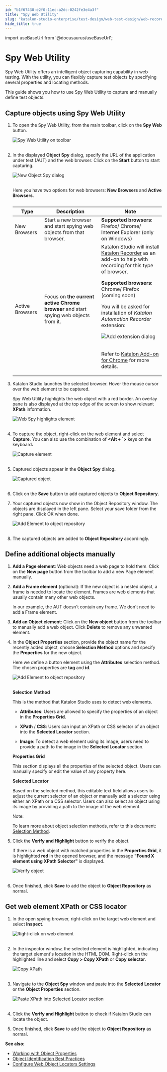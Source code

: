 ```yaml
---
id: "b1f67430-e2f0-11ec-a2dc-0242fe3e4a3f"
title: "Spy Web Utility"
slug: "katalon-studio-enterprise/test-design/web-test-design/web-record-and-spy-utilities/spy-web-utility"
hide_title: true
---
```

import useBaseUrl from '@docusaurus/useBaseUrl';

    

# <a id="id" class="anchor_top_offset"/><a id="ariaid-title1" class="anchor_top_offset"/>Spy Web Utility

    
      
<p xmlns="http://www.w3.org/1999/xhtml" className="p">Spy Web Utility offers an intelligent object capturing   capability in web testing. With the utility, you can flexibly   capture test objects by specifying several properties and locating   methods.</p> 
      
<p xmlns="http://www.w3.org/1999/xhtml" className="p">This guide shows you how to use Spy Web Utility to capture and   manually define test objects.</p> 
    
  

## <a id="id_1" class="anchor_top_offset"/>Capture objects using Spy Web Utility

<ol xmlns="http://www.w3.org/1999/xhtml" className="ol"><li className="li">     <p className="p">To open the Spy Web Utility, from the main toolbar, click on the <strong className="ph b">Spy Web</strong> button.</p>     <p className="p"> <img className="image" src={useBaseUrl("https://github.com/katalon-studio/docs-images/raw/master/katalon-studio/docs/spy-web-utility/KS-Spy-Web-Utility-toolbar.png")} width={500} alt="Spy Web Utility on toolbar" /><br /><br />     </p>   </li><li className="li">     <p className="p">In the displayed <strong className="ph b">Object Spy</strong> dialog, specify the URL of the application under test (AUT) and the web browser. Click on the <strong className="ph b">Start</strong> button to start capturing.</p>     <p className="p"> <img className="image" src={useBaseUrl("https://github.com/katalon-studio/docs-images/raw/master/katalon-studio/docs/spy-web-utility/KS-Object-Spy-dialog.png")} width={500} alt="New Object Spy dialog" /><br /><br />     </p>     <p className="p">Here you have two options for web browsers: <strong className="ph b">New Browsers</strong> and <strong className="ph b">Active Browsers</strong>.</p>     <table className="table"><caption /><colgroup><col /><col /><col /></colgroup><thead className="thead"><tr className><th className="entry anchor_top_offset" id="id_1__entry__1">Type</th><th className="entry anchor_top_offset" id="id_1__entry__2">Description</th><th className="entry anchor_top_offset" id="id_1__entry__3">Note</th></tr></thead><tbody className="tbody"><tr className><td className="entry" headers="id_1__entry__1 id_1__entry__2 id_1__entry__3 ">New Browsers</td><td className="entry" headers="id_1__entry__1 id_1__entry__2 id_1__entry__3 ">Start a new browser and start spying web objects from that browser.</td><td className="entry" headers="id_1__entry__1 id_1__entry__2 id_1__entry__3 "><strong className="ph b">Supported browsers:</strong> Firefox/ Chrome/ Internet Explorer (only on Windows)</td></tr><tr className><td className="entry" headers="id_1__entry__1 id_1__entry__2 id_1__entry__3 ">Active Browsers</td><td className="entry" headers="id_1__entry__1 id_1__entry__2 id_1__entry__3 ">Focus on <strong className="ph b">the current active Chrome browser</strong> and start spying web objects from it.</td><td className="entry" headers="id_1__entry__1 id_1__entry__2 id_1__entry__3 ">Katalon Studio will install <a className="xref j-external-link" href="https://chrome.google.com/webstore/detail/katalon-recorder-selenium/ljdobmomdgdljniojadhoplhkpialdid" target="_blank">Katalon Recorder</a> as an add-on to help with recording for this type of browser.<p className="p"><strong className="ph b">Supported browsers:</strong> Chrome/ Firefox (coming soon) </p><p className="p">You will be asked for installation of <em className="ph i">Katalon Automation Recorder</em> extension:</p><p className="p"> <img className="image" src={useBaseUrl("https://github.com/katalon-studio/docs-images/raw/master/katalon-studio/docs/spy-web-utility/KS-Object-Spy-Active-browsers-extension.png")} alt="Add extension dialog" /><br /><br />             </p><p className="p">Refer to <a className="xref" href="/docs/katalon-studio-enterprise/test-design/web-test-design/web-record-and-spy-utilities/record-web-utility">Katalon Add-on for Chrome</a> for more details.</p>           </td></tr></tbody></table>   </li><li className="li">     <p className="p">Katalon Studio launches the selected browser. Hover the mouse cursor over the web element to be captured.</p>     <p className="p">Spy Web Utility highlights the web object with a red border. An overlay pane is also displayed at the top edge of the screen to show relevant <strong className="ph b">XPath</strong> information.</p>     <p className="p"> <img className="image" src={useBaseUrl("https://github.com/katalon-studio/docs-images/raw/master/katalon-studio/docs/spy-web-utility/KS-Web-Spy-highlighted-element.png")} width={700} alt="Web Spy highlights element" /><br /><br />     </p>   </li><li className="li">     <p className="p">To capture the object, right-click on the web element and select <strong className="ph b">Capture</strong>. You can also use the combination of <strong className="ph b">&lt;Alt + `&gt;</strong> keys on the keyboard<strong className="ph b">.</strong></p>     <p className="p"> <img className="image" src={useBaseUrl("https://github.com/katalon-studio/docs-images/raw/master/katalon-studio/docs/spy-web-utility/KS-Web-Spy-Capture-Object.png")} width={700} alt="Capture element" /><br /><br />     </p>   </li><li className="li">     <p className="p"> Captured objects appear in the <strong className="ph b">Object Spy</strong> dialog<strong className="ph b">.</strong>     </p>     <p className="p"> <img className="image" src={useBaseUrl("https://github.com/katalon-studio/docs-images/raw/master/katalon-studio/docs/spy-web-utility/KS-Object-Spy-captured-object.png")} width={500} alt="Captured object" /><br /><br />     </p>   </li><li className="li">     <p className="p">Click on the <strong className="ph b">Save</strong> button to add captured objects to <strong className="ph b">Object Repository</strong>.</p>   </li><li className="li">     <p className="p">Your captured objects now show in the Object Repository window. The objects are displayed in the left pane. Select your save folder from the right pane. Click OK when done.</p>     <p className="p"> <img className="image" src={useBaseUrl("https://github.com/katalon-studio/docs-images/raw/master/katalon-studio/docs/spy-web-utility/KS-Add-element-to-object-repository.png")} width={650} alt="Add Element to object repository" /><br /><br />     </p>   </li><li className="li">     <p className="p">The captured objects are added to <strong className="ph b">Object Repository</strong> accordingly.</p>   </li></ol> 

## <a id="id_2" class="anchor_top_offset"/>Define additional objects manually

<ol xmlns="http://www.w3.org/1999/xhtml" className="ol"><li className="li">     <p className="p">       <strong className="ph b">Add a Page element</strong>: Web objects need a web page       to hold them. Click on the <strong className="ph b">New page</strong> button from       the toolbar to add a new Page element manually.</p>   </li><li className="li">     <p className="p">       <strong className="ph b">Add a Frame element</strong> (optional): If the new       object is a nested object, a frame is needed to locate the element.       Frames are web elements that usually contain many other web       objects.</p>     <p className="p">In our example, the AUT doesn't contain any frame. We don't need       to add a Frame element.</p>   </li><li className="li">     <p className="p">       <strong className="ph b">Add an Object element</strong>: Click on the <strong className="ph b">New         object</strong> button from the toolbar to manually add a web       object. Click <strong className="ph b">Delete</strong> to remove any unwanted       element.</p>   </li><li className="li">     <p className="p">In the <strong className="ph b">Object Properties</strong> section, provide the       object name for the recently added object, choose <strong className="ph b">Selection         Method</strong> options and specify the <strong className="ph b">Properties</strong>       for the new object.</p>     <p className="p">Here we define a button element using the       <strong className="ph b">Attributes</strong> selection method. The chosen properties       are <strong className="ph b">tag</strong> and <strong className="ph b">id</strong>.</p>     <p className="p">       <img className="image" src={useBaseUrl("https://github.com/katalon-studio/docs-images/raw/master/katalon-studio/docs/spy-web-utility/KS-Object-Spy-new-object.png")} width={500} alt="Add Element to object repository" /><br /><br />     </p>     <p className="p">       <strong className="ph b">Selection Method</strong>     </p>     <p className="p">This is the method that Katalon Studio uses to detect web       elements.</p>     <ul className="ul"><li className="li">         <p className="p">           <strong className="ph b">Attributes</strong>: Users are allowed to specify the           properties of an object in the <strong className="ph b">Properties             Grid</strong>.</p>       </li><li className="li">         <p className="p">           <strong className="ph b">XPath</strong> / <strong className="ph b">CSS</strong>: Users can input           an XPath or CSS selector of an object into the <strong className="ph b">Selected             Locator</strong> section.</p>       </li><li className="li">         <p className="p">           <strong className="ph b">Image</strong>: To detect a web element using its image,           users need to provide a path to the image in the <strong className="ph b">Selected             Locator</strong> section.</p>       </li></ul>     <p className="p">       <strong className="ph b">Properties Grid</strong>     </p>     <p className="p">This section displays all the properties of the selected object.       Users can manually specify or edit the value of any property       here.</p>     <p className="p">       <strong className="ph b">Selected Locator</strong>     </p>     <p className="p">Based on the selected method, this editable text field allows       users to adjust the current selector of an object or manually add a       selector using either an XPath or a CSS selector. Users can also       select an object using its image by providing a path to the image       of the web element.</p>     <div className="note note note_note"><span className="note__title">Note:</span>        <p className="p">To learn more about object selection methods, refer to this         document: <a className="xref" href="/docs/katalon-studio-enterprise/test-design/web-test-design/web-test-objects/manage-web-test-objects">Selection           Method</a>.</p>     </div>   </li><li className="li">     <p className="p">Click the <strong className="ph b">Verify and Highlight</strong> button to verify       the object.</p>     <p className="p">If there is a web object with matched properties in the       <strong className="ph b">Properties Grid</strong>, it is highlighted       <strong className="ph b">red</strong> in the opened browser, and the message       <strong className="ph b">"Found X element using XPath Selector"</strong> is       displayed.</p>     <p className="p">       <img className="image" src={useBaseUrl("https://github.com/katalon-studio/docs-images/raw/master/katalon-studio/docs/spy-web-utility/KS-Object-Spy-verify-object.png")} width={700} alt="Verify object" /><br /><br />     </p>   </li><li className="li">     <p className="p">Once finished, click <strong className="ph b">Save</strong> to add the object to       <strong className="ph b">Object Repository</strong> as normal.</p>   </li></ol> 

## <a id="id_3" class="anchor_top_offset"/>Get web element XPath or CSS locator

<ol xmlns="http://www.w3.org/1999/xhtml" className="ol"><li className="li">     <p className="p">In the open spying browser, right-click on the target web       element and select <strong className="ph b">Inspect</strong>.</p>     <p className="p">       <img className="image" src={useBaseUrl("https://github.com/katalon-studio/docs-images/raw/master/katalon-studio/docs/spy-web-utility/KS-Web-element-right-click.png")} width={700} alt="Right-click on web element" /><br /><br />     </p>   </li><li className="li">     <p className="p">In the inspector window, the selected element is highlighted,       indicating the target element's location in the HTML DOM.       Right-click on the highlighted line and select <strong className="ph b">Copy &gt;         Copy XPath</strong> or <strong className="ph b">Copy selector</strong>.</p>     <p className="p">       <img className="image" src={useBaseUrl("https://github.com/katalon-studio/docs-images/raw/master/katalon-studio/docs/spy-web-utility/KS-Web-element-copy-XPath.png")} width={700} alt="Copy XPath" /><br /><br />     </p>   </li><li className="li">     <p className="p">Navigate to the <strong className="ph b">Object Spy</strong> window and paste       into the <strong className="ph b">Selected Locator</strong> or the <strong className="ph b">Object         Properties</strong> section.</p>     <p className="p">       <img className="image" src={useBaseUrl("https://github.com/katalon-studio/docs-images/raw/master/katalon-studio/docs/spy-web-utility/KS-Object-Spy-paste-XPath.png")} width={500} alt="Paste XPath into Selected Locator section" /><br /><br />     </p>   </li><li className="li">     <p className="p">Click the <strong className="ph b">Verify and Highlight</strong> button to check       if Katalon Studio can locate the object.</p>   </li><li className="li">     <p className="p">Once finished, click <strong className="ph b">Save</strong> to add the object to       <strong className="ph b">Object Repository</strong> as normal.</p>   </li></ol> 
<p xmlns="http://www.w3.org/1999/xhtml" className="p">   <strong className="ph b">See also</strong>:</p> 
<ul xmlns="http://www.w3.org/1999/xhtml" className="ul"><li className="li">     <a className="xref" href="/docs/katalon-studio-enterprise/test-design/web-test-design/web-test-objects/manage-web-test-objects">Working       with Object Properties</a>   </li><li className="li">     <a className="xref" href="/docs/katalon-studio-enterprise/tips-and-tricks/optimizing-object-identification-and-tools">Object       Identification Best Practices</a>   </li><li className="li">     <a className="xref" href="/docs/katalon-studio-enterprise/test-design/web-test-design/web-test-objects/web-locators-settings-version-5.7.1-7.6.0">Configure       Web Object Locators Settings</a>   </li></ul> 
